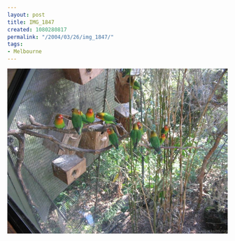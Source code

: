 ```yaml
---
layout: post
title: IMG_1847
created: 1080280817
permalink: "/2004/03/26/img_1847/"
tags:
- Melbourne
---
```


<img src="/image/images/img_1847-416.jpg"/>

